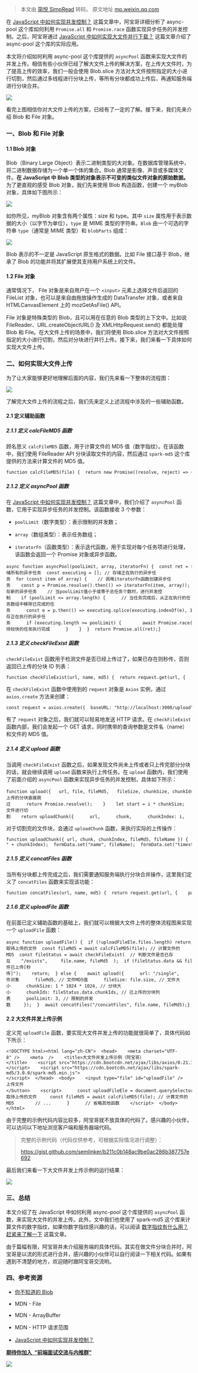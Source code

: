 > 本文由 [简悦 SimpRead](http://ksria.com/simpread/) 转码， 原文地址 [mp.weixin.qq.com](https://mp.weixin.qq.com/s/-iSpCMaLruerHv7717P0Wg)

在 [JavaScript 中如何实现并发控制？](https://mp.weixin.qq.com/s?__biz=MzI2MjcxNTQ0Nw==&mid=2247490704&idx=1&sn=18976b9c9fe2456172c394f1d9cae88b&scene=21#wechat_redirect) 这篇文章中，阿宝哥详细分析了 async-pool 这个库如何利用 `Promise.all` 和 `Promise.race` 函数实现异步任务的并发控制。之后，阿宝哥通过 [JavaScript 中如何实现大文件并行下载？](https://mp.weixin.qq.com/s?__biz=MzI2MjcxNTQ0Nw==&mid=2247490849&idx=1&sn=9d062c04baeb629d9b69a9fb4e7c3599&scene=21#wechat_redirect) 这篇文章介绍了 async-pool 这个库的实际应用。  

本文将介绍如何利用 async-pool 这个库提供的 `asyncPool` 函数来实现大文件的并发上传。相信有些小伙伴已经了解大文件上传的解决方案，在上传大文件时，为了提高上传的效率，我们一般会使用 Blob.slice 方法对大文件按照指定的大小进行切割，然后通过多线程进行分块上传，等所有分块都成功上传后，再通知服务端进行分块合并。

![](https://mmbiz.qpic.cn/mmbiz_jpg/jQmwTIFl1V15OhibWCicHeQ2ha7jaIibQVxD8OC6uZMYAD0QhvqsBcbiciamNiahkHo7KzQVTUMg9vniaibpS8Nk2ntVRQ/640?wx_fmt=jpeg)

看完上图相信你对大文件上传的方案，已经有了一定的了解。接下来，我们先来介绍 Blob 和 File 对象。

### 一、Blob 和 File 对象

#### 1.1 Blob 对象

Blob（Binary Large Object）表示二进制类型的大对象。在数据库管理系统中，将二进制数据存储为一个单一个体的集合。Blob 通常是影像、声音或多媒体文件。**在 JavaScript 中 Blob 类型的对象表示不可变的类似文件对象的原始数据。** 为了更直观的感受 Blob 对象，我们先来使用 Blob 构造函数，创建一个 myBlob 对象，具体如下图所示：

![](https://mmbiz.qpic.cn/mmbiz_jpg/jQmwTIFl1V15OhibWCicHeQ2ha7jaIibQVxAZoOzUibKsylfibSNBC22diab7FEUjO3d5BG5gvDJNkIQVT6wLtn2jwPQ/640?wx_fmt=jpeg)

如你所见，myBlob 对象含有两个属性：size 和 type。其中 `size` 属性用于表示数据的大小（以字节为单位），`type` 是 MIME 类型的字符串。`Blob` 由一个可选的字符串 `type`（通常是 MIME 类型）和 `blobParts` 组成：

![](https://mmbiz.qpic.cn/mmbiz_jpg/jQmwTIFl1V15OhibWCicHeQ2ha7jaIibQVxe5bia734tgDlw8L2OsicZ7cnsqibhicR32WXpd4REUiaQVaib1ePaBr9GvBA/640?wx_fmt=jpeg)

Blob 表示的不一定是 JavaScript 原生格式的数据。比如 File 接口基于 Blob，继承了 Blob 的功能并将其扩展使其支持用户系统上的文件。

#### 1.2 File 对象

通常情况下， File 对象是来自用户在一个 `<input>` 元素上选择文件后返回的 FileList 对象，也可以是来自由拖放操作生成的 DataTransfer 对象，或者来自 HTMLCanvasElement 上的 mozGetAsFile() API。

File 对象是特殊类型的 Blob，且可以用在任意的 Blob 类型的上下文中。比如说 FileReader、URL.createObjectURL() 及 XMLHttpRequest.send() 都能处理 Blob 和 File。在大文件上传的场景中，我们将使用 Blob.slice 方法对大文件按照指定的大小进行切割，然后对分块进行并行上传。接下来，我们来看一下具体如何实现大文件上传。

### 二、如何实现大文件上传

为了让大家能够更好地理解后面的内容，我们先来看一下整体的流程图：

![](https://mmbiz.qpic.cn/mmbiz_jpg/jQmwTIFl1V15OhibWCicHeQ2ha7jaIibQVxeRgWfNLH2g7EFPibsPcTkpd48eSp8H7lr9GsOxeD3l8C1y23dkSRf2A/640?wx_fmt=jpeg)

了解完大文件上传的流程之后，我们先来定义上述流程中涉及的一些辅助函数。

#### 2.1 定义辅助函数

##### 2.1.1 定义 calcFileMD5 函数

顾名思义 `calcFileMD5` 函数，用于计算文件的 MD5 值（数字指纹）。在该函数中，我们使用 FileReader API 分块读取文件的内容，然后通过 `spark-md5` 这个库提供的方法来计算文件的 MD5 值。

```
function calcFileMD5(file) {  return new Promise((resolve, reject) => {    let chunkSize = 2097152, // 2M      chunks = Math.ceil(file.size / chunkSize),      currentChunk = 0,      spark = new SparkMD5.ArrayBuffer(),      fileReader = new FileReader();      fileReader.onload = (e) => {        spark.append(e.target.result);        currentChunk++;        if (currentChunk < chunks) {          loadNext();        } else {          resolve(spark.end());        }      };      fileReader.onerror = (e) => {        reject(fileReader.error);        reader.abort();      };      function loadNext() {        let start = currentChunk * chunkSize,          end = start + chunkSize >= file.size ? file.size : start + chunkSize;        fileReader.readAsArrayBuffer(file.slice(start, end));      }      loadNext();  });}
```

##### 2.1.2 定义 asyncPool 函数

在 [JavaScript 中如何实现并发控制？](https://mp.weixin.qq.com/s?__biz=MzI2MjcxNTQ0Nw==&mid=2247490704&idx=1&sn=18976b9c9fe2456172c394f1d9cae88b&scene=21#wechat_redirect) 这篇文章中，我们介绍了 `asyncPool` 函数，它用于实现异步任务的并发控制。该函数接收 3 个参数：

*   `poolLimit`（数字类型）：表示限制的并发数；
    
*   `array`（数组类型）：表示任务数组；
    
*   `iteratorFn`（函数类型）：表示迭代函数，用于实现对每个任务项进行处理，该函数会返回一个 Promise 对象或异步函数。
    

```
async function asyncPool(poolLimit, array, iteratorFn) {  const ret = []; // 存储所有的异步任务  const executing = []; // 存储正在执行的异步任务  for (const item of array) {    // 调用iteratorFn函数创建异步任务    const p = Promise.resolve().then(() => iteratorFn(item, array));    ret.push(p); // 保存新的异步任务    // 当poolLimit值小于或等于总任务个数时，进行并发控制    if (poolLimit <= array.length) {      // 当任务完成后，从正在执行的任务数组中移除已完成的任务      const e = p.then(() => executing.splice(executing.indexOf(e), 1));      executing.push(e); // 保存正在执行的异步任务      if (executing.length >= poolLimit) {        await Promise.race(executing); // 等待较快的任务执行完成      }    }  }  return Promise.all(ret);}
```

##### 2.1.3 定义 checkFileExist 函数

`checkFileExist` 函数用于检测文件是否已经上传过了，如果已存在则秒传，否则返回已上传的分块 ID 列表：

```
function checkFileExist(url, name, md5) {  return request.get(url, {    params: {      name,      md5,    },  }).then((response) => response.data);}
```

在 `checkFileExist` 函数中使用到的 `request` 对象是 `Axios` 实例，通过 `axios.create` 方法来创建：

```
const request = axios.create({  baseURL: "http://localhost:3000/upload",  timeout: 10000,});
```

有了 `request` 对象之后，我们就可以轻易地发送 HTTP 请求。在 `checkFileExist` 函数内部，我们会发起一个 GET 请求，同时携带的查询参数是文件名（name）和文件的 MD5 值。

##### 2.1.4 定义 upload 函数

当调用 `checkFileExist` 函数之后，如果发现文件尚未上传或者只上传完部分分块的话，就会继续调用 `upload` 函数来执行上传任务。在 `upload` 函数内，我们使用了前面介绍的 `asyncPool` 函数来实现异步任务的并发控制，具体如下所示：

```
function upload({   url, file, fileMd5,   fileSize, chunkSize, chunkIds,  poolLimit = 1,}) {  const chunks = typeof chunkSize === "number" ? Math.ceil(fileSize / chunkSize) : 1;  return asyncPool(poolLimit, [...new Array(chunks).keys()], (i) => {    if (chunkIds.indexOf(i + "") !== -1) { // 已上传的分块直接跳过      return Promise.resolve();    }    let start = i * chunkSize;    let end = i + 1 == chunks ? fileSize : (i + 1) * chunkSize;    const chunk = file.slice(start, end); // 对文件进行切割    return uploadChunk({      url,      chunk,      chunkIndex: i,      fileMd5,      fileName: file.name,    });  });}
```

对于切割完的文件块，会通过 `uploadChunk` 函数，来执行实际的上传操作：

```
function uploadChunk({ url, chunk, chunkIndex, fileMd5, fileName }) {  let formData = new FormData();  formData.set("file", chunk, fileMd5 + "-" + chunkIndex);  formData.set("name", fileName);  formData.set("timestamp", Date.now());  return request.post(url, formData);}
```

##### 2.1.5 定义 concatFiles 函数

当所有分块都上传完成之后，我们需要通知服务端执行分块合并操作，这里我们定义了 `concatFiles` 函数来实现该功能：

```
function concatFiles(url, name, md5) {  return request.get(url, {    params: {      name,      md5,    },  });}
```

##### 2.1.6 定义 uploadFile 函数

在前面已定义辅助函数的基础上，我们就可以根据大文件上传的整体流程图来实现一个 `uploadFile` 函数：

```
async function uploadFile() {  if (!uploadFileEle.files.length) return;  const file = uploadFileEle.files[0]; // 获取待上传的文件  const fileMd5 = await calcFileMD5(file); // 计算文件的MD5  const fileStatus = await checkFileExist(  // 判断文件是否已存在    "/exists",     file.name, fileMd5  );  if (fileStatus.data && fileStatus.data.isExists) {    alert("文件已上传[秒传]");    return;  } else {    await upload({      url: "/single",      file, // 文件对象      fileMd5, // 文件MD5值      fileSize: file.size, // 文件大小      chunkSize: 1 * 1024 * 1024, // 分块大小      chunkIds: fileStatus.data.chunkIds, // 已上传的分块列表      poolLimit: 3, // 限制的并发数     });  }  await concatFiles("/concatFiles", file.name, fileMd5);}
```

#### 2.2 大文件并发上传示例

定义完 `uploadFile` 函数，要实现大文件并发上传的功能就很简单了，具体代码如下所示：

```
<!DOCTYPE html><html lang="zh-CN">  <head>    <meta charset="UTF-8" />    <meta  />    <title>大文件并发上传示例（阿宝哥）</title>    <script src="https://cdn.bootcdn.net/ajax/libs/axios/0.21.1/axios.min.js"></script>    <script src="https://cdn.bootcdn.net/ajax/libs/spark-md5/3.0.0/spark-md5.min.js"></script>  </head>  <body>    <input type="file" id="uploadFile" />    <button id="submit" onclick="uploadFile()">上传文件</button>    <script>      const uploadFileEle = document.querySelector("#uploadFile");      const request = axios.create({        baseURL: "http://localhost:3000/upload",        timeout: 10000,      });      async function uploadFile() {        if (!uploadFileEle.files.length) return;     const file = uploadFileEle.files[0]; // 获取待上传的文件     const fileMd5 = await calcFileMD5(file); // 计算文件的MD5        // ...      }      // 省略其他函数    </script>  </body></html>
```

由于完整的示例代码内容比较多，阿宝哥就不放具体的代码了。感兴趣的小伙伴，可以访问以下地址浏览客户端和服务器端代码。

> 完整的示例代码（代码仅供参考，可根据实际情况进行调整）：
> 
> https://gist.github.com/semlinker/b211c0b148ac9be0ac286b387757e692

最后我们来看一下大文件并发上传示例的运行结果：

![](https://mmbiz.qpic.cn/mmbiz_jpg/jQmwTIFl1V15OhibWCicHeQ2ha7jaIibQVxbXwlCl3Kaic7mQraJg4k5zrQ7EXiaB8PTQRXajibJMb6T8bGxXeF9CV5g/640?wx_fmt=jpeg)

### 三、总结

本文介绍了在 JavaScript 中如何利用 async-pool 这个库提供的 `asyncPool` 函数，来实现大文件的并发上传。此外，文中我们也使用了 spark-md5 这个库来计算文件的数字指纹，如果你数字指纹感兴趣的话，可以阅读 [数字指纹有什么用？赶紧来了解一下](https://mp.weixin.qq.com/s?__biz=MzI2MjcxNTQ0Nw==&mid=2247489195&idx=1&sn=06e21ce0a261b43335260f79c526d6bc&scene=21#wechat_redirect) 这篇文章。

由于篇幅有限，阿宝哥并未介绍服务端的具体代码。其实在做文件分块合并时，阿宝哥是以流的形式进行合并，感兴趣的小伙伴可以自行阅读一下相关代码。如果有遇到不清楚的地方，欢迎随时跟阿宝哥交流哟。

### 四、参考资源

*   [你不知道的 Blob](https://mp.weixin.qq.com/s?__biz=MzI2MjcxNTQ0Nw==&mid=2247484522&idx=1&sn=7028aa65a4dec0f2d0cb847838703bc3&scene=21#wechat_redirect)
    
*   MDN - File
    
*   MDN - ArrayBuffer
    
*   MDN - HTTP 请求范围
    
*   [JavaScript 中如何实现并发控制？](https://mp.weixin.qq.com/s?__biz=MzI2MjcxNTQ0Nw==&mid=2247490704&idx=1&sn=18976b9c9fe2456172c394f1d9cae88b&scene=21#wechat_redirect)
    

[**期待你加入  “前端面试交流与内推群”**](http://mp.weixin.qq.com/s?__biz=MzI2MjcxNTQ0Nw==&mid=2247491808&idx=2&sn=bc93309ac6569e1031d4ac40ff896544&chksm=ea4441b8dd33c8aeacedefabf5f8b20d6dc5a512b56bac343f8f988d1bce7c03ba02f19d3a0e&scene=21#wechat_redirect) 

![](https://mmbiz.qpic.cn/mmbiz_png/jQmwTIFl1V2mwZjG8T1LDomW0BIojAlLLzicDRktticyGHQwG0SoxC2vTtleOCIPBFrUia681Mnr8EmHpRxZH0aPg/640?wx_fmt=png)